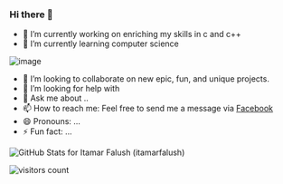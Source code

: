 ### Hi there 👋

- 🔭 I’m currently working on enriching my skills in c and c++
- 🌱 I’m currently learning computer science

![image](https://user-images.githubusercontent.com/96787878/147587775-efa561f1-c518-4913-ad05-ce87a180a95d.png)

- 👯 I’m looking to collaborate on new epic, fun, and unique projects.
- 🤔 I’m looking for help with 
- 💬 Ask me about ..
- 📫 How to reach me: Feel free to send me a message via [Facebook](https://www.facebook.com/itamar.falush/)
- 😄 Pronouns: ...
- ⚡ Fun fact: ...

<img src="https://github-readme-stats.vercel.app/api?username=itamarfalush&show_icons=true&icon_color=0366d6&bg_color=0d1117&text_color=ffffff&hide_title=false" alt="GitHub Stats for Itamar Falush (itamarfalush)">

![visitors count](https://komarev.com/ghpvc/?username=itamarfalush)
